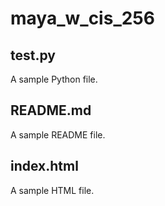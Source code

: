 # maya_w_cis_256

## test.py
A sample Python file.

## README.md
A sample README file.

## index.html
A sample HTML file.
